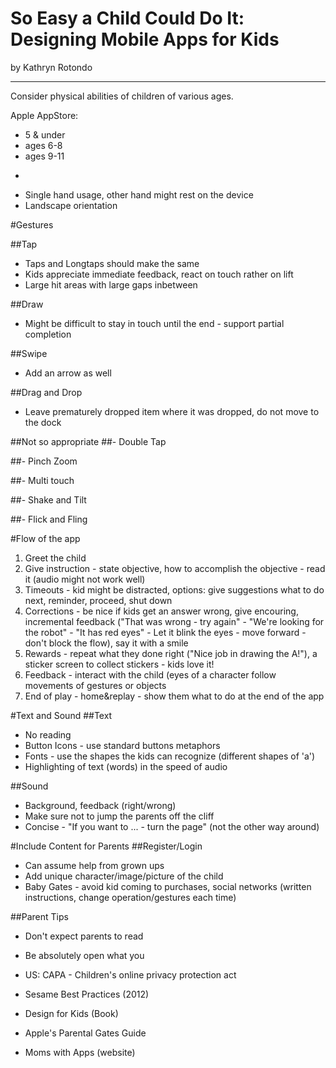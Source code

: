 So Easy a Child Could Do It: Designing Mobile Apps for Kids
===
by Kathryn Rotondo 

---

Consider physical abilities of children of various ages.

Apple AppStore:

* 5 & under
* ages 6-8
* ages 9-11

-

* Single hand usage, other hand might rest on the device
* Landscape orientation

#Gestures

##Tap
* Taps and Longtaps should make the same
* Kids appreciate immediate feedback, react on touch rather on lift
* Large hit areas with large gaps inbetween

##Draw
* Might be difficult to stay in touch until the end - support partial completion

##Swipe
* Add an arrow as well

##Drag and Drop
* Leave prematurely dropped item where it was dropped, do not move to the dock

##Not so appropriate
##- Double Tap

##- Pinch Zoom

##- Multi touch

##- Shake and Tilt

##- Flick and Fling


#Flow of the app
1. Greet the child
2. Give instruction - state objective, how to accomplish the objective - read it (audio might not work well)
3. Timeouts - kid might be distracted, options: give suggestions what to do next, reminder, proceed, shut down
4. Corrections - be nice if kids get an answer wrong, give encouring, incremental feedback ("That was wrong - try again" - "We're looking for the robot" - "It has red eyes" - Let it blink the eyes - move forward - don't block the flow), say it with a smile
5. Rewards - repeat what they done right ("Nice job in drawing the A!"), a sticker screen to collect stickers - kids love it!
6. Feedback - interact with the child (eyes of a character follow movements of gestures or objects
7. End of play - home&replay - show them what to do at the end of the app

#Text and Sound
##Text
* No reading
* Button Icons - use standard buttons metaphors
* Fonts - use the shapes the kids can recognize (different shapes of 'a')
* Highlighting of text (words) in the speed of audio

##Sound
* Background, feedback (right/wrong)
* Make sure not to jump the parents off the cliff
* Concise - "If you want to ... - turn the page" (not the other way around)

#Include Content for Parents
##Register/Login
* Can assume help from grown ups
* Add unique character/image/picture of the child
* Baby Gates - avoid kid coming to purchases, social networks (written instructions, change operation/gestures each time)

##Parent Tips
* Don't expect parents to read
* Be absolutely open what you
* US: CAPA - Children's online privacy protection act

* Sesame Best Practices (2012)
* Design for Kids (Book)
* Apple's Parental Gates Guide
* Moms with Apps (website)